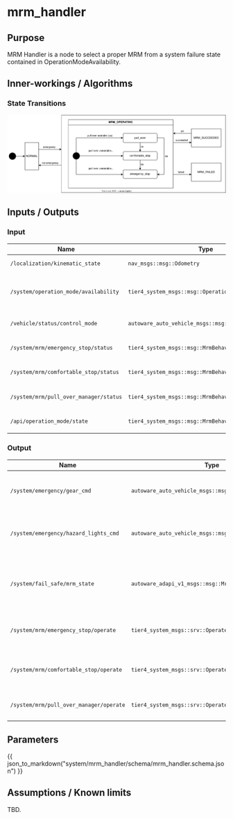 # mrm_handler

## Purpose

MRM Handler is a node to select a proper MRM from a system failure state contained in OperationModeAvailability.

## Inner-workings / Algorithms

### State Transitions

![mrm-state](image/mrm-state.svg)

## Inputs / Outputs

### Input

| Name                                   | Type                                                 | Description                                                                                         |
| -------------------------------------- | ---------------------------------------------------- | --------------------------------------------------------------------------------------------------- |
| `/localization/kinematic_state`        | `nav_msgs::msg::Odometry`                            | Used to decide whether vehicle is stopped or not                                                    |
| `/system/operation_mode/availability`  | `tier4_system_msgs::msg::OperationModeAvailability`  | Used to select proper MRM from system available mrm behavior contained in operationModeAvailability |
| `/vehicle/status/control_mode`         | `autoware_auto_vehicle_msgs::msg::ControlModeReport` | Used to check vehicle mode: autonomous or manual                                                    |
| `/system/mrm/emergency_stop/status`    | `tier4_system_msgs::msg::MrmBehaviorStatus`          | Used to check if MRM emergency stop operation is available                                          |
| `/system/mrm/comfortable_stop/status`  | `tier4_system_msgs::msg::MrmBehaviorStatus`          | Used to check if MRM comfortable stop operation is available                                        |
| `/system/mrm/pull_over_manager/status` | `tier4_system_msgs::msg::MrmBehaviorStatus`          | Used to check if MRM pull over operation is available                                               |
| `/api/operation_mode/state`            | `tier4_system_msgs::msg::MrmBehaviorStatus`          | Used to check whether the current operation mode is AUTO or STOP.                                   |

### Output

| Name                                    | Type                                                   | Description                                           |
| --------------------------------------- | ------------------------------------------------------ | ----------------------------------------------------- |
| `/system/emergency/gear_cmd`            | `autoware_auto_vehicle_msgs::msg::GearCommand`         | Required to execute proper MRM (send gear cmd)        |
| `/system/emergency/hazard_lights_cmd`   | `autoware_auto_vehicle_msgs::msg::HazardLightsCommand` | Required to execute proper MRM (send turn signal cmd) |
| `/system/fail_safe/mrm_state`           | `autoware_adapi_v1_msgs::msg::MrmState`                | Inform MRM execution state and selected MRM behavior  |
| `/system/mrm/emergency_stop/operate`    | `tier4_system_msgs::srv::OperateMrm`                   | Execution order for MRM emergency stop                |
| `/system/mrm/comfortable_stop/operate`  | `tier4_system_msgs::srv::OperateMrm`                   | Execution order for MRM comfortable stop              |
| `/system/mrm/pull_over_manager/operate` | `tier4_system_msgs::srv::OperateMrm`                   | Execution order for MRM pull over                     |

## Parameters

{{ json_to_markdown("system/mrm_handler/schema/mrm_handler.schema.json") }}

## Assumptions / Known limits

TBD.
